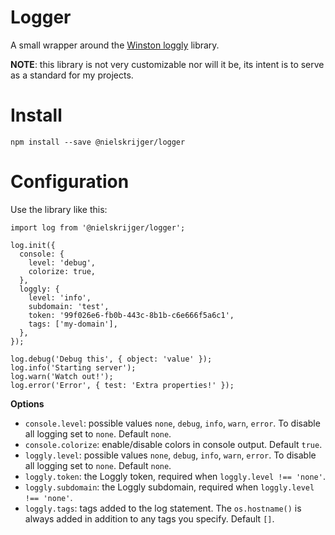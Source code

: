 # Logger

A small wrapper around the [Winston loggly](https://github.com/winstonjs/winston-loggly) library.

**NOTE**: this library is not very customizable nor will it be, its intent is to serve as a standard for my projects.

# Install

```
npm install --save @nielskrijger/logger
```

# Configuration

Use the library like this:

```
import log from '@nielskrijger/logger';

log.init({
  console: {
    level: 'debug',
    colorize: true,
  },
  loggly: {
    level: 'info',
    subdomain: 'test',
    token: '99f026e6-fb0b-443c-8b1b-c6e666f5a6c1',
    tags: ['my-domain'],
  },
});

log.debug('Debug this', { object: 'value' });
log.info('Starting server');
log.warn('Watch out!');
log.error('Error', { test: 'Extra properties!' });
```

**Options**

- `console.level`: possible values `none`, `debug`, `info`, `warn`, `error`. To disable all logging set to `none`. Default `none`.
- `console.colorize`: enable/disable colors in console output. Default `true`.
- `loggly.level`: possible values `none`, `debug`, `info`, `warn`, `error`. To disable all logging set to `none`. Default `none`.
- `loggly.token`: the Loggly token, required when `loggly.level !== 'none'`.
- `loggly.subdomain`: the Loggly subdomain, required when `loggly.level !== 'none'`.
- `loggly.tags`: tags added to the log statement. The `os.hostname()` is always added in addition to any tags you specify. Default `[]`.
